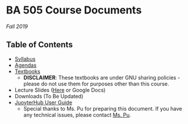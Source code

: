 # BA 505 Course Documents
_Fall 2019_

## Table of Contents
+ [Syllabus](https://github.com/DrJieTao/ba505-docs/blob/master/syllabus.md)
+ [Agendas](https://github.com/DrJieTao/ba505-docs/tree/master/Agendas)
+ [Textbooks](https://github.com/DrJieTao/ba505-docs/tree/master/Textbooks)
  + __DISCLAIMER__: These textbooks are under GNU sharing policies - please do not use them for purposes other than this course.
+ Lecture Slides ([Here](https://github.com/DrJieTao/ba505-docs/tree/master/slides) or Google Docs)
+ Downloads (To Be Updated)
+ [JuoyterHub User Guide](https://github.com/DrJieTao/ba545-docs/blob/master/1_28_2019%20JupyterHub-Guide.pdf)
  + Special thanks to Ms. Pu for preparing this document. If you have any technical issues, please contact [Ms. Pu](mailto:yue.pu@fairfield.edu).

